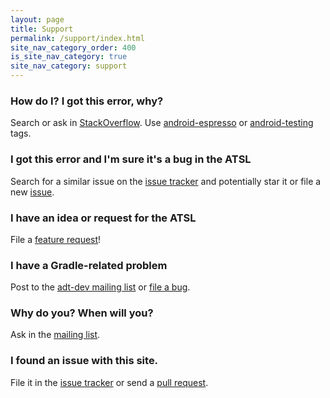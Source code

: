 ```yaml
---
layout: page
title: Support
permalink: /support/index.html
site_nav_category_order: 400
is_site_nav_category: true
site_nav_category: support
---
```


### How do I? I got this error, why?
Search or ask in [StackOverflow](http://stackoverflow.com/). Use [android-espresso](http://stackoverflow.com/questions/tagged/android-espresso) or [android-testing](http://stackoverflow.com/questions/tagged/android-testing) tags.

### I got this error and I'm sure it's a bug in the ATSL
Search for a similar issue on the [issue tracker](https://code.google.com/p/android/issues/list?can=1&q=label%3AComponent-Test-Support-Libraries&colspec=ID+Type+Status+Owner+Summary+Stars&cells=tiles) and potentially star it or file a new [issue](https://code.google.com/p/android/issues/entry?template=Test%20Support%20Library%20bug).

### I have an idea or request for the ATSL
File a [feature request](https://code.google.com/p/android/issues/entry?template=Test%20Support%20Library%20feature)!

### I have a Gradle-related problem
Post to the [adt-dev mailing list](https://groups.google.com/forum/#!forum/adt-dev) or [file a bug](https://code.google.com/p/android/issues/entry?template=Tools%20bug%20report).

### Why do you? When will you?
Ask in the [mailing list](https://groups.google.com/forum/#!forum/android-testing-support-library).

### I found an issue with this site.
File it in the [issue tracker](https://github.com/android/android-test/issues) or send a [pull request](https://github.com/android/android-test/pulls).
